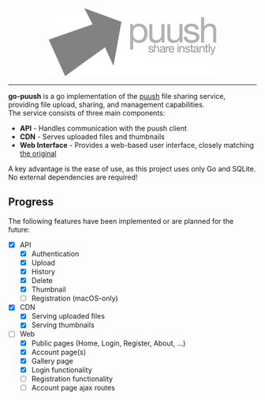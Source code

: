 
<p align="center">
    <img src="https://raw.githubusercontent.com/Lekuruu/go-puush/refs/heads/main/web/static/img/toplogo.png">
</p>

---

**go-puush** is a go implementation of the [puush](https://puush.me) file sharing service, providing file upload, sharing, and management capabilities.  
The service consists of three main components:

- **API** - Handles communication with the puush client  
- **CDN** - Serves uploaded files and thumbnails  
- **Web Interface** - Provides a web-based user interface, closely matching [the original](https://puush.me)

A key advantage is the ease of use, as this project uses only Go and SQLite. No external dependencies are required!

## Progress

The following features have been implemented or are planned for the future:

- [x] API
    - [x] Authentication
    - [x] Upload
    - [x] History
    - [x] Delete
    - [x] Thumbnail
    - [ ] Registration (macOS-only)
- [x] CDN
    - [x] Serving uploaded files
    - [x] Serving thumbnails
- [ ] Web
    - [x] Public pages (Home, Login, Register, About, ...)
    - [x] Account page(s)
    - [x] Gallery page
    - [x] Login functionality
    - [ ] Registration functionality
    - [ ] Account page ajax routes
